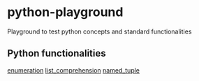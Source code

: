 # python-playground
Playground to test python concepts and standard functionalities

## Python functionalities
[enumeration](enumeration.py)
[list_comprehension](list_comprehension.py)
[named_tuple](named_tuple.py)
